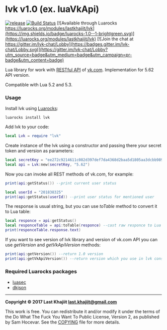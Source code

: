 lvk v1.0 (ex. luaVkApi)
=========

[![release](https://img.shields.io/badge/release-v1.0-brightgreen.png?style=default)](https://github.com/last-khajiit/lvk/releases/latest) [![Build Status](https://travis-ci.org/last-khajiit/lvk.svg?branch=master)](https://travis-ci.org/last-khajiit/lvk) [![Available through Luarocks https://luarocks.org/modules/lastkhajiit/lvk](https://img.shields.io/badge/luarocks-1.0--1-brightgreen.svg)](https://luarocks.org/modules/lastkhajiit/lvk) [![Join the chat at https://gitter.im/lvk-chat/Lobby](https://badges.gitter.im/lvk-chat/Lobby.svg)](https://gitter.im/lvk-chat/Lobby?utm_source=badge&utm_medium=badge&utm_campaign=pr-badge&utm_content=badge)

Lua library for work with [RESTful API](https://vk.com/dev/methods) of [vk.com](https://vk.com). Implementation for 5.62 API version.

Compatible with Lua 5.2 and 5.3.

### Usage
Install lvk using [Luarocks](https://luarocks.org/):
```
luarocks install lvk
```

Add lvk to your code:
```lua
local Lvk = require "lvk"
```

Create instance of the lvk using a constructor and passing there your secret token and version as parameters:
```lua
local secretKey = "ee272c9214611c082d397def7da4368d2baa5d1805aa3dcbb989a2e52bf0cec8c69da547b5d54b524da56"
local api = Lvk:new(secretKey, "5.62")
```

Now you can invoke all REST methods of vk.com, for example:
```lua
print(api:getStatus()) --print current user status

local userId = "201838325"
print(api:getStatus(userId)) --print user status for mentioned user
```

The response is usual string, but you can use _toTable_ method to convert it to Lua table:
```lua
local responce = api:getStatus()
local responceTable = api:toTable(responce) --cast raw responce to Lua table
print(responceTable.response.text)
```

If you want to see version of lvk library and version of vk.com API you can use _getVersion_ and _getVkApiVersion_ methods:
```lua
print(api:getVersion()) --return 1.0 version
print(api:getVkApiVersion()) --return version which you use in lvk constructor
```

### Required Luarocks packages

- [luasec](https://luarocks.org/modules/brunoos/luasec)
- [dkjson](https://luarocks.org/modules/dhkolf/dkjson)

---

**Copyright © 2017 Last Khajiit <last.khajiit@gmail.com>**

This work is free. You can redistribute it and/or modify it under the
terms of the Do What The Fuck You Want To Public License, Version 2,
as published by Sam Hocevar. See the [COPYING](https://raw.githubusercontent.com/last-khajiit/lua-vk-api/master/copying.txt) file for more details.
